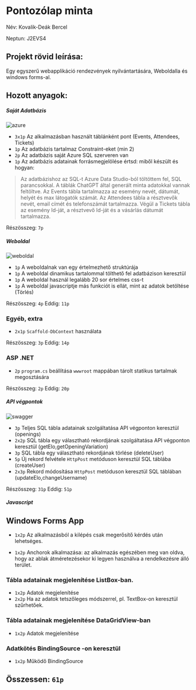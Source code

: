 # Pontozólap minta
Név: Kovalik-Deák Bercel    

Neptun: J2EVS4

## Projekt rövid leírása:
Egy egyszerű webapplikáció rendezvények nyilvántartására, Weboldalla és windows forms-al.


## Hozott anyagok:

##### Saját Adatbázis

![azure](./pontlapImages/azure.png)
- `3x1p` Az alkalmazásban használt táblánként pont (Events, Attendees, Tickets)
- `1p` Az adatbázis tartalmaz Constraint-eket (min 2)
- `2p` Az adatbázis saját Azure SQL szerveren van
- `1p` Az adatbázis adatainak forrásmegjelölése értsd: miből készült és hogyan:
>Az adatbázishoz az SQL-t Azure Data Studio-ból töltöttem fel, SQL parancsokkal. A táblák ChatGPT által generált minta adatokkal vannak feltöltve. Az Events tábla tartalmazza az esemény nevét, dátumát, helyét és max látogatók számát. Az Attendees tábla a résztvevők nevét, email címét és telefonszámát tartalmazza. Végül a Tickets tábla az esemény Id-ját, a résztvevő Id-ját és a vásárlás dátumát tartalmazza.

Részösszeg: `7p`

##### Weboldal

![weboldal](./pontlapImages/weboldal.gif)

- `1p` A weboldalnak van egy értelmezhető struktúrája
- `1p` A weboldal dinamikus tartalommal tölthető fel adatbázison keresztül
- `1p` A weboldal használ legalább 20 sor értelmes css-t
- `1p` A weboldal javascriptje más funkciót is ellát, mint az adatok betöltése (Törlés)

Részösszeg: `4p`
Eddig: `11p`

### Egyéb, extra

- `2x1p`  `Scaffold-DbContext` használata

Részösszeg: `3p`
Eddig: `14p`


### ASP .NET 

- `2p`  `program.cs` beállítása `wwwroot` mappában tárolt statikus tartalmak megosztására

Részösszeg: `2p`
Eddig: `20p`

##### API végpontok

![swagger](./pontlapImages/swagger.png)

- `3p` Teljes SQL tábla adatainak szolgáltatása API végponton keresztül (openings)
- `2x2p` SQL tábla egy választható rekordjának szolgáltatása API végponton keresztül (getElo,getOpeningVariation)
- `3p` SQL tábla egy választható rekordjának törlése (deleteUser)
- `5p` Új rekord felvétele `HttpPost` metóduson keresztül SQL táblába (createUser)
- `2x3p` Rekord módosítása `HttpPost` metóduson keresztül SQL táblában (updateElo,changeUsername)


Részösszeg: `31p`
Eddig: `51p`

##### Javascript

## Windows Forms App

- `1x2p` Az alkalmazásból a kilépés csak megerősítő kérdés után lehetséges.
 
- `1x2p` Anchorok alkalmazása: az alkalmazás egészében meg van oldva, hogy az ablak átméretezésekor ki legyen használva a rendelkezésre álló terület.

### Tábla adatainak megjelenítése ListBox-ban.

- `1x2p` Adatok megjelenítése
- `2x2p` Ha az adatok tetszőleges módszerrel, pl. TextBox-on keresztül szűrhetőek.
 
### Tábla adatainak megjelenítése DataGridView-ban
- `1x2p` Adatok megjelenítése
 
### Adatkötés BindingSource -on keresztül
- `1x2p` Működő BindingSource

## Összessen: `61p`
